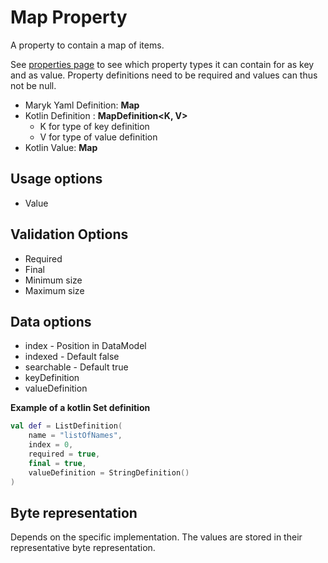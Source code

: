 # Map Property
A property to contain a map of items. 

See [properties page](properties.md) to see which property types it can contain for
as key and as value. Property definitions need to be required and values can thus not
be null.

- Maryk Yaml Definition: **Map**
- Kotlin Definition : **MapDefinition<K, V>** 
    - K for type of key definition 
    - V for type of value definition
- Kotlin Value: **Map**

## Usage options
- Value

## Validation Options
- Required
- Final
- Minimum size
- Maximum size


## Data options
- index - Position in DataModel 
- indexed - Default false
- searchable - Default true
- keyDefinition
- valueDefinition

**Example of a kotlin Set definition**
```kotlin
val def = ListDefinition(
    name = "listOfNames",
    index = 0,
    required = true,
    final = true,
    valueDefinition = StringDefinition()
)
```

## Byte representation
Depends on the specific implementation. The values are stored in their representative byte 
representation.
